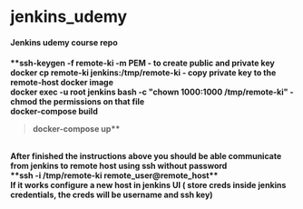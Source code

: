 # jenkins_udemy
<h4>Jenkins udemy course repo <h4/>

**ssh-keygen -f remote-ki -m PEM - to create public and private key <br>
docker cp remote-ki jenkins:/tmp/remote-ki - copy private key to the remote-host docker image <br>
docker exec -u root jenkins bash -c "chown 1000:1000 /tmp/remote-ki" - chmod the permissions on that file <br>
docker-compose build <br>
>docker-compose up** <br>
<br>
After finished the instructions above you should be able communicate from jenkins to remote host using ssh without password
<br>
**ssh -i /tmp/remote-ki remote_user@remote_host**
<br>
If it works configure a new host in jenkins UI ( store creds inside jenkins credentials, the creds will be username and ssh key)

